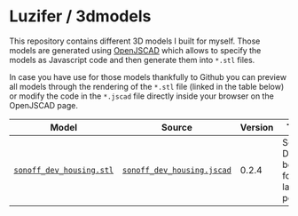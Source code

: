 # Luzifer / 3dmodels

This repository contains different 3D models I built for myself. Those models are generated using [OpenJSCAD](https://openjscad.org/) which allows to specify the models as Javascript code and then generate them into `*.stl` files.

In case you have use for those models thankfully to Github you can preview all models through the rendering of the `*.stl` file (linked in the table below) or modify the code in the `*.jscad` file directly inside your browser on the OpenJSCAD page.

| Model | Source | Version | Title |
| ----- | ------ | ------- | ----- |
| [`sonoff_dev_housing.stl`](sonoff_dev_housing.stl) | [`sonoff_dev_housing.jscad`](sonoff_dev_housing.jscad) | 0.2.4 | Sonoff DEV box for lamp post |
